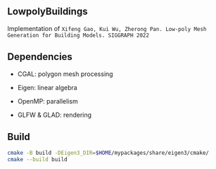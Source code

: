## LowpolyBuildings

Implementation of `Xifeng Gao, Kui Wu, Zherong Pan. Low-poly Mesh Generation for Building Models. SIGGRAPH 2022`

## Dependencies

- CGAL: polygon mesh processing

- Eigen: linear algebra

- OpenMP: parallelism

- GLFW & GLAD: rendering

## Build

```bash
cmake -B build -DEigen3_DIR=$HOME/mypackages/share/eigen3/cmake/
cmake --build build
```